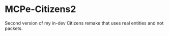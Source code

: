 # MCPe-Citizens2
Second version of my in-dev Citizens remake that uses real entities and not packets.
